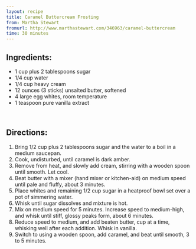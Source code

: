 ```yaml
---
layout: recipe
title: Caramel Buttercream Frosting
from: Martha Stewart
fromurl: http://www.marthastewart.com/346963/caramel-buttercream
time: 30 minutes
---
```


Ingredients:
------------

* 1 cup plus 2 tablespoons sugar
* 1/4 cup water
* 1/4 cup heavy cream
* 12 ounces (3 sticks) unsalted butter, softened
* 4 large egg whites, room temperature
* 1 teaspoon pure vanilla extract



<br>

Directions:
-----------

1. Bring 1/2 cup plus 2 tablespoons sugar and the water to a boil in a medium saucepan. 
2. Cook, undisturbed, until caramel is dark amber. 
3. Remove from heat, and slowly add cream, stirring with a wooden spoon until smooth. Let cool.
4. Beat butter with a mixer (hand mixer or kitchen-aid) on medium speed until pale and fluffy, about 3 minutes.
5. Place whites and remaining 1/2 cup sugar in a heatproof bowl set over a pot of simmering water. 
6. Whisk until sugar dissolves and mixture is hot. 
7. Mix on medium speed for 5 minutes. Increase speed to medium-high, and whisk until stiff, glossy peaks form, about 6 minutes. 
8. Reduce speed to medium, and add beaten butter, cup at a time, whisking well after each addition. Whisk in vanilla.
9. Switch to using a wooden spoon, add caramel, and beat until smooth, 3 to 5 minutes.
